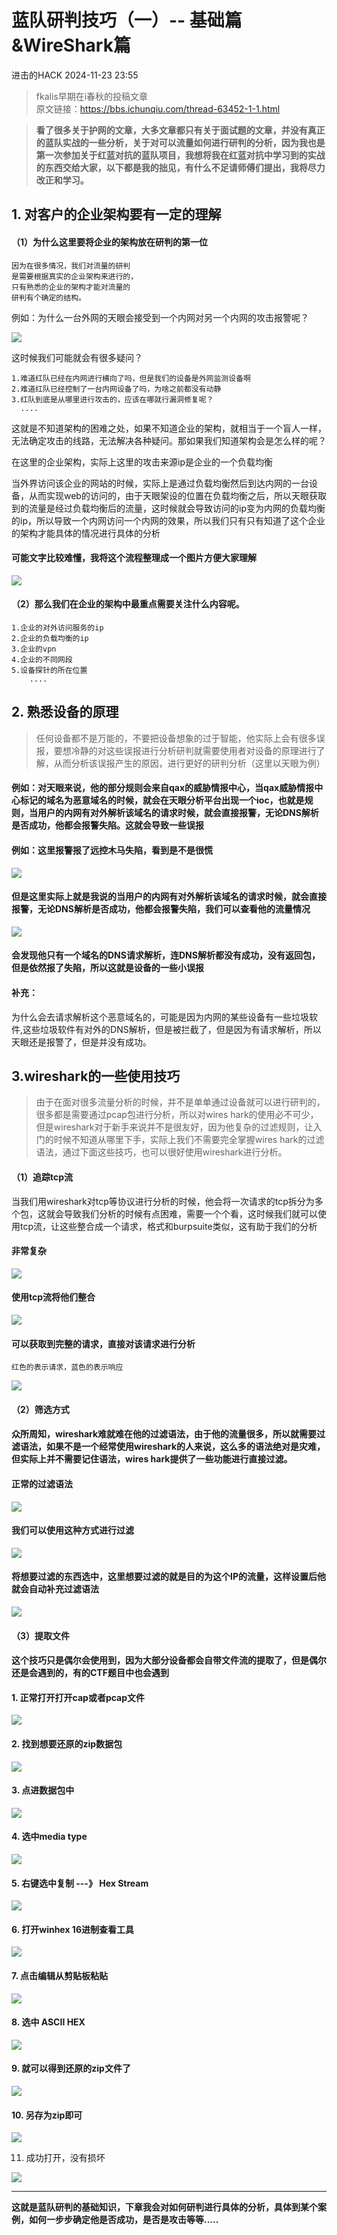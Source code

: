#  蓝队研判技巧（一）-- 基础篇&WireShark篇   
 进击的HACK   2024-11-23 23:55  
  
> fkalis早期在i春秋的投稿文章  
> 原文链接：https://bbs.ichunqiu.com/thread-63452-1-1.html  
  
> **看了很多关于护网的文章，大多文章都只有关于面试题的文章，并没有真正的蓝队实战的一些分析，关于对可以流量如何进行研判的分析，因为我也是第一次参加关于红蓝对抗的蓝队项目，我想将我在红蓝对抗中学习到的实战的东西交给大家，以下都是我的拙见，有什么不足请师傅们提出，我将尽力改正和学习。**  
  
## 1. 对客户的企业架构要有一定的理解  
#### （1）为什么这里要将企业的架构放在研判的第一位  
```
因为在很多情况，我们对流量的研判
是需要根据真实的企业架构来进行的，
只有熟悉的企业的架构才能对流量的
研判有个确定的结构。
```  
  
例如：为什么一台外网的天眼会接受到一个内网对另一个内网的攻击报警呢？  
  
![](https://mmbiz.qpic.cn/mmbiz_png/OlNJlSSibBicfSpGLKiczxicEzTgyiahqos1kBjLYDdg9mZVCwibwh7Kaic3FOtJsb4ibXicKQcIuPicVoGLggWibAic8vNqxw/640?wx_fmt=png&from=appmsg "")  
  
这时候我们可能就会有很多疑问？  
```
1.难道红队已经在内网进行横向了吗，但是我们的设备是外网监测设备啊
2.难道红队已经控制了一台内网设备了吗，为啥之前都没有动静
3.红队到底是从哪里进行攻击的，应该在哪就行漏洞修复呢？
  ....
```  
  
这就是不知道架构的困难之处，如果不知道企业的架构，就相当于一个盲人一样，无法确定攻击的线路，无法解决各种疑问。那如果我们知道架构会是怎么样的呢？  
  
在这里的企业架构，实际上这里的攻击来源ip是企业的一个负载均衡  
  
当外界访问该企业的网站的时候，实际上是通过负载均衡然后到达内网的一台设备，从而实现web的访问的，由于天眼架设的位置在负载均衡之后，所以天眼获取到的流量是经过负载均衡后的流量，这时候就会导致访问的ip变为内网的负载均衡的ip，所以导致一个内网访问一个内网的效果，所以我们只有只有知道了这个企业的架构才能具体的情况进行具体的分析  
#### 可能文字比较难懂，我将这个流程整理成一个图片方便大家理解  
  
![](https://mmbiz.qpic.cn/mmbiz_png/OlNJlSSibBicfSpGLKiczxicEzTgyiahqos1kXKMU9LJWYAYpuIu1SPoPMSHa3VK30hNibYhUPVCaGuf24FITEO51p2Q/640?wx_fmt=png&from=appmsg "")  
#### （2）那么我们在企业的架构中最重点需要关注什么内容呢。  
```
1.企业的对外访问服务的ip
2.企业的负载均衡的ip
3.企业的vpn
4.企业的不同网段
5.设备探针的所在位置
    ....
```  
## 2. 熟悉设备的原理  
> 任何设备都不是万能的，不要把设备想象的过于智能，他实际上会有很多误报，要想冷静的对这些误报进行分析研判就需要使用者对设备的原理进行了解，从而分析该误报产生的原因，进行更好的研判分析（这里以天眼为例）  
  
  
####   
#### 例如：对天眼来说，他的部分规则会来自qax的威胁情报中心，当qax威胁情报中心标记的域名为恶意域名的时候，就会在天眼分析平台出现一个ioc，也就是规则，当用户的内网有对外解析该域名的请求时候，就会直接报警，无论DNS解析是否成功，他都会报警失陷。这就会导致一些误报  
  
#### 例如：这里报警报了远控木马失陷，看到是不是很慌  
  
![](https://mmbiz.qpic.cn/mmbiz_png/OlNJlSSibBicfSpGLKiczxicEzTgyiahqos1kNt7gbj3Q8HMt7jvlq6NNIIOslf6ibZWsUh7UYpxCvhL0XiaEBs5rzp8Q/640?wx_fmt=png&from=appmsg "")  
#### 但是这里实际上就是我说的当用户的内网有对外解析该域名的请求时候，就会直接报警，无论DNS解析是否成功，他都会报警失陷，我们可以查看他的流量情况  
  
![](https://mmbiz.qpic.cn/mmbiz_png/OlNJlSSibBicfSpGLKiczxicEzTgyiahqos1k8Eu4kpFxsNnh2p5GhPHOzpUFYRzr81ibB6TSvTnSxqVsrVC4I2w9m2w/640?wx_fmt=png&from=appmsg "")  
  
#### 会发现他只有一个域名的DNS请求解析，连DNS解析都没有成功，没有返回包，但是依然报了失陷，所以这就是设备的一些小误报  
#### 补充：  
  
为什么会去请求解析这个恶意域名的，可能是因为内网的某些设备有一些垃圾软件,这些垃圾软件有对外的DNS解析，但是被拦截了，但是因为有请求解析，所以天眼还是报警了，但是并没有成功。  
## 3.wireshark的一些使用技巧  
> 由于在面对很多流量分析的时候，并不是单单通过设备就可以进行研判的，很多都是需要通过pcap包进行分析，所以对wires hark的使用必不可少，但是wireshark对于新手来说并不是很友好，因为他复杂的过滤规则，让入门的时候不知道从哪里下手，实际上我们不需要完全掌握wires hark的过滤语法，通过下面这些技巧，也可以很好使用wireshark进行分析。  
  
  
#### （1）追踪tcp流  
  
当我们用wireshark对tcp等协议进行分析的时候，他会将一次请求的tcp拆分为多个包，这就会导致我们分析的时候有点困难，需要一个个看，这时候我们就可以使用tcp流，让这些整合成一个请求，格式和burpsuite类似，这有助于我们的分析  
####   
#### 非常复杂  
  
![](https://mmbiz.qpic.cn/mmbiz_png/OlNJlSSibBicfSpGLKiczxicEzTgyiahqos1kcY8LW9Bfn8UY9w5f9G95B6Vh8ibRUVbiak75S1Wh1Ga1s5L17gCZhmAg/640?wx_fmt=png&from=appmsg "")  
####   
#### 使用tcp流将他们整合  
  
![](https://mmbiz.qpic.cn/mmbiz_png/OlNJlSSibBicfSpGLKiczxicEzTgyiahqos1kw5RP4YdQvw9aS2ETibtTlwJdNFXA4RBlHdibicATDNfvM4ADm4t0t6Oiaw/640?wx_fmt=png&from=appmsg "")  
####   
#### 可以获取到完整的请求，直接对该请求进行分析  
```
红色的表示请求，蓝色的表示响应
```  
  
![](https://mmbiz.qpic.cn/mmbiz_png/OlNJlSSibBicfSpGLKiczxicEzTgyiahqos1k2I53ur0ssmTN61fico27DnAib3nnmJngmgicuj1lNzFmullayCR7QV6Fg/640?wx_fmt=png&from=appmsg "")  
####   
#### （2）筛选方式  
#### 众所周知，wireshark难就难在他的过滤语法，由于他的流量很多，所以就需要过滤语法，如果不是一个经常使用wireshark的人来说，这么多的语法绝对是灾难，但实际上并不需要记住语法，wires hark提供了一些功能进行直接过滤。  
####   
#### 正常的过滤语法  
  
![](https://mmbiz.qpic.cn/mmbiz_png/OlNJlSSibBicfSpGLKiczxicEzTgyiahqos1kjiaUaZ9GVtvbr2X8MDYFFiaicQjU8Vcdh9aNAoo2lrLiblgNCeRSusamlQ/640?wx_fmt=png&from=appmsg "")  
####   
#### 我们可以使用这种方式进行过滤  
  
![](https://mmbiz.qpic.cn/mmbiz_png/OlNJlSSibBicfSpGLKiczxicEzTgyiahqos1kJF3PXgGrrwh4A8h9yKTbdWWhvleI1WKSdRYQzsIr5ESd0wr2qoxaVA/640?wx_fmt=png&from=appmsg "")  
#### 将想要过滤的东西选中，这里想要过滤的就是目的为这个IP的流量，这样设置后他就会自动补充过滤语法  
  
![](https://mmbiz.qpic.cn/mmbiz_png/OlNJlSSibBicfSpGLKiczxicEzTgyiahqos1kWyibI3QI9apicAWzR1ueEGTpK0gISqXN76AVxMraFD1ic5r1aVpAI5zdQ/640?wx_fmt=png&from=appmsg "")  
#### （3）提取文件  
#### 这个技巧只是偶尔会使用到，因为大部分设备都会自带文件流的提取了，但是偶尔还是会遇到的，有的CTF题目中也会遇到  
#### 1. 正常打开打开cap或者pcap文件  
  
![](https://mmbiz.qpic.cn/mmbiz_png/OlNJlSSibBicfSpGLKiczxicEzTgyiahqos1kNibzmoqMLhPocKZv4GPrkicxV45YYHEv83YJPZaKC9k7vrJM0SF593Xw/640?wx_fmt=png&from=appmsg "")  
#### 2. 找到想要还原的zip数据包  
  
![](https://mmbiz.qpic.cn/mmbiz_png/OlNJlSSibBicfSpGLKiczxicEzTgyiahqos1kqCqPsoS0k4uxSSoACcTbic60oKIWDzQjiciacgEpcTy62fEk78uShRVrg/640?wx_fmt=png&from=appmsg "")  
#### 3. 点进数据包中  
  
![](https://mmbiz.qpic.cn/mmbiz_png/OlNJlSSibBicfSpGLKiczxicEzTgyiahqos1kJm1Fmgl2XxjDfHagib5CalDEhSpnCPCLIntrwbv1GQrjY22jNz85e1w/640?wx_fmt=png&from=appmsg "")  
#### 4. 选中media type  
  
![](https://mmbiz.qpic.cn/mmbiz_png/OlNJlSSibBicfSpGLKiczxicEzTgyiahqos1kaSwBgXmicjIZuN5wozX8VFXCC67A6ic9TWxst1wnkTR3cwb7LwnEicFfw/640?wx_fmt=png&from=appmsg "")  
#### 5. 右键选中复制 ---》 Hex Stream  
  
![](https://mmbiz.qpic.cn/mmbiz_png/OlNJlSSibBicfSpGLKiczxicEzTgyiahqos1kpA4mjiaEjaeQMNBtgOFxK7D2ib2YmqmAo94Uuu1dKMZTmunfZXElXx5w/640?wx_fmt=png&from=appmsg "")  
#### 6. 打开winhex 16进制查看工具  
  
![](https://mmbiz.qpic.cn/mmbiz_png/OlNJlSSibBicfSpGLKiczxicEzTgyiahqos1klz9Thwb8DicpnsnIIkNCPu3mK9JZp0MMYZN9ia93MmDwNuIU0jELwWMQ/640?wx_fmt=png&from=appmsg "")  
#### 7. 点击编辑从剪贴板粘贴  
  
![](https://mmbiz.qpic.cn/mmbiz_png/OlNJlSSibBicfSpGLKiczxicEzTgyiahqos1kmET0HBqpD0NaiaHPDEsFpQNk4Pp5IdugibKgib4oHsic1ClsF3EOrKlK0A/640?wx_fmt=png&from=appmsg "")  
#### 8. 选中 ASCII HEX  
  
![](https://mmbiz.qpic.cn/mmbiz_png/OlNJlSSibBicfSpGLKiczxicEzTgyiahqos1kGzQXk1iaCIkia3KJnzmrtD0xLCbKgcXUL7yWcIetibgpe63eB9837icSMg/640?wx_fmt=png&from=appmsg "")  
#### 9. 就可以得到还原的zip文件了  
  
![](https://mmbiz.qpic.cn/mmbiz_png/OlNJlSSibBicfSpGLKiczxicEzTgyiahqos1kfU720UBWE3unKnIib4JibVRCy4Kn85hSibzkv6evGtmusBlM8SPPm44JA/640?wx_fmt=png&from=appmsg "")  
#### 10. 另存为zip即可  
  
![](https://mmbiz.qpic.cn/mmbiz_png/OlNJlSSibBicfSpGLKiczxicEzTgyiahqos1kabtsHuYkF0lt6ic9YOQwD4RgPhs05wFeDhMdZtAXgtuiaDBHXbWUhuibQ/640?wx_fmt=png&from=appmsg "")  
  
11. 成功打开，没有损坏  
  
![](https://mmbiz.qpic.cn/mmbiz_png/OlNJlSSibBicfSpGLKiczxicEzTgyiahqos1kkiaRAZbk6D0SiaS77TafxT8sdWWln0YVrGibnriaTPfsjdcAu5Dr2GPGhg/640?wx_fmt=png&from=appmsg "")  
  
****  
**这就是蓝队研判的基础知识，下章我会对如何研判进行具体的分析，具体到某个案例，如何一步步确定他是否成功，是否是攻击等等.....**  
  
  
